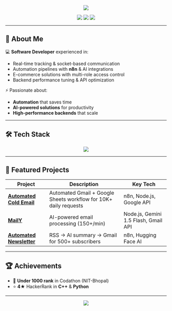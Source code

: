 <p align="center">
  <img src="https://readme-typing-svg.herokuapp.com?font=Orbitron&size=40&duration=3000&pause=500&color=00F7FF&center=true&vCenter=true&width=800&lines=Hey!+I'm+Pranjal+Shukla;Full+Stack+Developer;Automation+%26+AI+Engineer;Let's+Build+Something+Amazing!">
</p>

<p align="center">
  <a href="mailto:pranjalshukla245@gmail.com"><img src="https://img.shields.io/badge/Email-Contact%20Me-red?style=for-the-badge&logo=gmail"></a>
  <a href="https://www.linkedin.com/in/pranjal-shukla-897967221/"><img src="https://img.shields.io/badge/LinkedIn-Pranjal%20Shukla-blue?style=for-the-badge&logo=linkedin"></a>
  <a href="https://github.com/KirmadaShukla"><img src="https://img.shields.io/badge/GitHub-pranjalshukla-black?style=for-the-badge&logo=github"></a>
</p>

---

## 🚀 About Me

💻 **Software Developer** experienced in:  
- Real-time tracking & socket-based communication  
- Automation pipelines with **n8n** & AI integrations  
- E-commerce solutions with multi-role access control  
- Backend performance tuning & API optimization  

⚡ Passionate about:  
- **Automation** that saves time  
- **AI-powered solutions** for productivity  
- **High-performance backends** that scale  

---

## 🛠️ Tech Stack

<p align="center">
  <img src="https://skillicons.dev/icons?i=js,ts,react,tailwind,nodejs,express,graphql,redis,rabbitmq,socketio,mongodb,postgres,docker,aws,gcp,cpp,flutter,postman,git,github" />
</p>

---

## 📌 Featured Projects

| Project | Description | Key Tech |
|---------|-------------|----------|
| [**Automated Cold Email**](https://github.com/KirmadaShukla/Auttomated_Cold_Email) | Automated Gmail + Google Sheets workflow for 10K+ daily requests | n8n, Node.js, Google API |
| [**MailY**](https://github.com/KirmadaShukla/MailAI) | AI-powered email processing (150+/min) | Node.js, Gemini 1.5 Flash, Gmail API |
| [**Automated Newsletter**](https://github.com/KirmadaShukla/Automated-Newsletter) | RSS → AI summary → Gmail for 500+ subscribers | n8n, Hugging Face AI |

---

## 🏆 Achievements

- 🥇 **Under 1000 rank** in Codathon (NIT-Bhopal)  
- ⭐ **4★** HackerRank in **C++** & **Python**

---

<!-- Footer Glow -->
<p align="center">
  <img src="https://capsule-render.vercel.app/api?type=waving&height=120&color=0:00c6ff,100:0072ff&section=footer"/>
</p>
